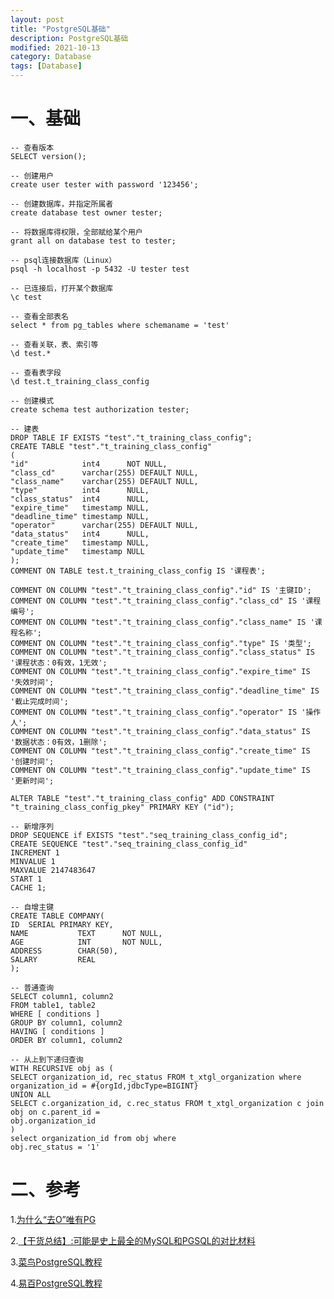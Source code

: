 ```yaml
---
layout: post
title: "PostgreSQL基础"
description: PostgreSQL基础
modified: 2021-10-13
category: Database
tags: [Database]
---
```


# 一、基础

    -- 查看版本
    SELECT version();

    -- 创建用户
    create user tester with password '123456';

    -- 创建数据库，并指定所属者
    create database test owner tester;

    -- 将数据库得权限，全部赋给某个用户
    grant all on database test to tester;

    -- psql连接数据库（Linux）
    psql -h localhost -p 5432 -U tester test

    -- 已连接后，打开某个数据库
    \c test

    -- 查看全部表名
    select * from pg_tables where schemaname = 'test'

    -- 查看关联，表、索引等
    \d test.*

    -- 查看表字段
    \d test.t_training_class_config

    -- 创建模式
    create schema test authorization tester;

    -- 建表
    DROP TABLE IF EXISTS "test"."t_training_class_config";
    CREATE TABLE "test"."t_training_class_config"
    (
    "id"            int4      NOT NULL,
    "class_cd"      varchar(255) DEFAULT NULL,
    "class_name"    varchar(255) DEFAULT NULL,
    "type"          int4      NULL,
    "class_status"  int4      NULL,
    "expire_time"   timestamp NULL,
    "deadline_time" timestamp NULL,
    "operator"      varchar(255) DEFAULT NULL,
    "data_status"   int4      NULL,
    "create_time"   timestamp NULL,
    "update_time"   timestamp NULL
    );
    COMMENT ON TABLE test.t_training_class_config IS '课程表';
    
    COMMENT ON COLUMN "test"."t_training_class_config"."id" IS '主键ID';
    COMMENT ON COLUMN "test"."t_training_class_config"."class_cd" IS '课程编号';
    COMMENT ON COLUMN "test"."t_training_class_config"."class_name" IS '课程名称';
    COMMENT ON COLUMN "test"."t_training_class_config"."type" IS '类型';
    COMMENT ON COLUMN "test"."t_training_class_config"."class_status" IS '课程状态：0有效，1无效';
    COMMENT ON COLUMN "test"."t_training_class_config"."expire_time" IS '失效时间';
    COMMENT ON COLUMN "test"."t_training_class_config"."deadline_time" IS '截止完成时间';
    COMMENT ON COLUMN "test"."t_training_class_config"."operator" IS '操作人';
    COMMENT ON COLUMN "test"."t_training_class_config"."data_status" IS '数据状态：0有效，1删除';
    COMMENT ON COLUMN "test"."t_training_class_config"."create_time" IS '创建时间';
    COMMENT ON COLUMN "test"."t_training_class_config"."update_time" IS '更新时间';
    
    ALTER TABLE "test"."t_training_class_config" ADD CONSTRAINT "t_training_class_config_pkey" PRIMARY KEY ("id");

    -- 新增序列
    DROP SEQUENCE if EXISTS "test"."seq_training_class_config_id";
    CREATE SEQUENCE "test"."seq_training_class_config_id"
    INCREMENT 1
    MINVALUE 1
    MAXVALUE 2147483647
    START 1
    CACHE 1;

    -- 自增主键
    CREATE TABLE COMPANY(
    ID  SERIAL PRIMARY KEY,
    NAME           TEXT      NOT NULL,
    AGE            INT       NOT NULL,
    ADDRESS        CHAR(50),
    SALARY         REAL
    );

    -- 普通查询
    SELECT column1, column2
    FROM table1, table2
    WHERE [ conditions ]
    GROUP BY column1, column2
    HAVING [ conditions ]
    ORDER BY column1, column2
    
    -- 从上到下递归查询
    WITH RECURSIVE obj as (
    SELECT organization_id, rec_status FROM t_xtgl_organization where organization_id = #{orgId,jdbcType=BIGINT}
    UNION ALL
    SELECT c.organization_id, c.rec_status FROM t_xtgl_organization c join obj on c.parent_id =
    obj.organization_id
    )
    select organization_id from obj where
    obj.rec_status = '1'

# 二、参考

1.[为什么“去O”唯有PG](https://dbaplus.cn/news-19-2765-1.html)

2.[【干货总结】:可能是史上最全的MySQL和PGSQL的对比材料](https://www.cnblogs.com/lyhabc/p/11628042.html)

3.[菜鸟PostgreSQL教程](https://www.runoob.com/postgresql/postgresql-tutorial.html)

4.[易百PostgreSQL教程](https://www.yiibai.com/postgresql/)